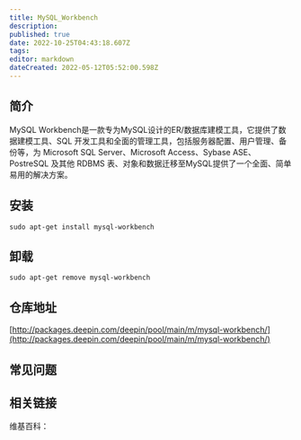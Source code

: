 ```yaml
---
title: MySQL_Workbench
description: 
published: true
date: 2022-10-25T04:43:18.607Z
tags: 
editor: markdown
dateCreated: 2022-05-12T05:52:00.598Z
---
```


## 简介

MySQL Workbench是一款专为MySQL设计的ER/数据库建模工具，它提供了数据建模工具、SQL 开发工具和全面的管理工具，包括服务器配置、用户管理、备份等，为 Microsoft SQL Server、Microsoft Access、Sybase ASE、PostreSQL 及其他 RDBMS 表、对象和数据迁移至MySQL提供了一个全面、简单易用的解决方案。

## 安装

`sudo apt-get install mysql-workbench`

## 卸载

`sudo apt-get remove mysql-workbench`

## 仓库地址

[http://packages.deepin.com/deepin/pool/main/m/mysql-workbench/](http://packages.deepin.com/deepin/pool/main/m/mysql-workbench/)

## 常见问题

## 相关链接

维基百科：
